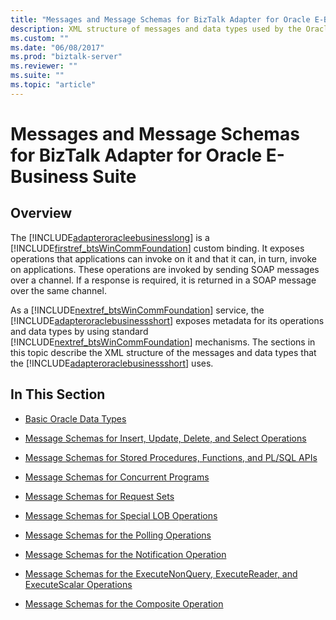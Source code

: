 ```yaml
---
title: "Messages and Message Schemas for BizTalk Adapter for Oracle E-Business Suite"
description: XML structure of messages and data types used by the Oracle EBS adapter for BizTalk Server
ms.custom: ""
ms.date: "06/08/2017"
ms.prod: "biztalk-server"
ms.reviewer: ""
ms.suite: ""
ms.topic: "article"
---
```

# Messages and Message Schemas for BizTalk Adapter for Oracle E-Business Suite

## Overview
The [!INCLUDE[adapteroracleebusinesslong](../../includes/adapteroracleebusinesslong-md.md)] is a [!INCLUDE[firstref_btsWinCommFoundation](../../includes/firstref-btswincommfoundation-md.md)] custom binding. It exposes operations that applications can invoke on it and that it can, in turn, invoke on applications. These operations are invoked by sending SOAP messages over a channel. If a response is required, it is returned in a SOAP message over the same channel.  
  
 As a [!INCLUDE[nextref_btsWinCommFoundation](../../includes/nextref-btswincommfoundation-md.md)] service, the [!INCLUDE[adapteroraclebusinessshort](../../includes/adapteroraclebusinessshort-md.md)] exposes metadata for its operations and data types by using standard [!INCLUDE[nextref_btsWinCommFoundation](../../includes/nextref-btswincommfoundation-md.md)] mechanisms. The sections in this topic describe the XML structure of the messages and data types that the [!INCLUDE[adapteroraclebusinessshort](../../includes/adapteroraclebusinessshort-md.md)] uses.  
  
## In This Section  
  
-   [Basic Oracle Data Types](../../adapters-and-accelerators/adapter-oracle-ebs/basic-oracle-data-types2.md)  
  
-   [Message Schemas for Insert, Update, Delete, and Select Operations](../../adapters-and-accelerators/adapter-oracle-ebs/message-schemas-for-insert-update-delete-and-select-operations.md)  
  
-   [Message Schemas for Stored Procedures, Functions, and PL/SQL APIs](../../adapters-and-accelerators/adapter-oracle-ebs/message-schemas-for-stored-procedures-functions-and-pl-sql-apis.md)  
  
-   [Message Schemas for Concurrent Programs](../../adapters-and-accelerators/adapter-oracle-ebs/message-schemas-for-concurrent-programs.md)  
  
-   [Message Schemas for Request Sets](../../adapters-and-accelerators/adapter-oracle-ebs/message-schemas-for-request-sets.md)  
  
-   [Message Schemas for Special LOB Operations](../../adapters-and-accelerators/adapter-oracle-ebs/message-schemas-for-special-lob-operations1.md)  
  
-   [Message Schemas for the Polling Operations](../../adapters-and-accelerators/adapter-oracle-ebs/message-schemas-for-the-polling-operations1.md)  
  
-   [Message Schemas for the Notification Operation](../../adapters-and-accelerators/adapter-oracle-ebs/message-schemas-for-the-notification-operation2.md)  
  
-   [Message Schemas for the ExecuteNonQuery, ExecuteReader, and ExecuteScalar Operations](../../adapters-and-accelerators/adapter-oracle-ebs/executenonquery-executereader-and-executescalar-message-schemas.md)  
  
-   [Message Schemas for the Composite Operation](../../adapters-and-accelerators/adapter-oracle-ebs/message-schemas-for-the-composite-operation1.md)  
  